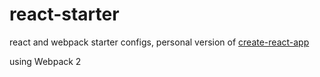 # react-starter
react and webpack starter configs, personal version of [create-react-app](https://github.com/facebookincubator/create-react-app)

using Webpack 2


